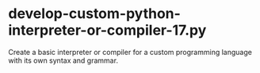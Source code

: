 # develop-custom-python-interpreter-or-compiler-17.py
 Create a basic interpreter or compiler for a custom programming language with its own syntax and grammar.
